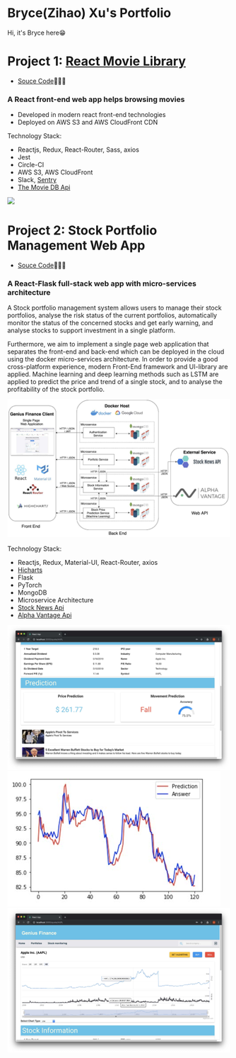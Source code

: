 # Bryce(Zihao) Xu's Portfolio

Hi, it's Bryce here😁

# Project 1: [React Movie Library](https://d1z6rfqqiywrss.cloudfront.net/)
* [Souce Code](https://github.com/brycexzh/react-movie-library)👨🏻‍💻

### A React front-end web app helps browsing movies 
* Developed in modern react front-end technologies
* Deployed on AWS S3 and AWS CloudFront CDN

Technology Stack:
* Reactjs, Redux, React-Router, Sass, axios
* Jest
* Circle-CI
* AWS S3, AWS CloudFront
* Slack, [Sentry](https://www.sentry.io)
* [The Movie DB Api](https://www.themoviedb.org/)

![](/images/MovieLib.png)


# Project 2: Stock Portfolio Management Web App
* [Souce Code](https://gitlab.com/bryce.xu727/idiotandgenius)👨🏻‍💻

### A React-Flask full-stack web app with micro-services architecture
A Stock portfolio management system allows users to manage their stock portfolios, 
analyse the risk status of the current portfolios,
automatically monitor the status of the concerned stocks and get early warning, 
and analyse stocks to support investment in a single platform. 

Furthermore, we aim to implement a single page web application 
that separates the front-end and back-end
which can be deployed in the cloud using the docker micro-services architecture. 
In order to provide a good cross-platform experience,
modern Front-End framework and UI-library are applied.
Machine learning and deep learning methods such as LSTM 
are applied to predict the price and trend of a single stock,
and to analyse the profitability of the stock portfolio.

![](/images/Idiot%26Genius_final_report_Project6%200.jpg)

Technology Stack:
* Reactjs, Redux, Material-UI, React-Router, axios
* [Hicharts](https://www.highcharts.com/)
* Flask
* PyTorch
* MongoDB
* Microservice Architecture
* [Stock News Api](https://stocknewsapi.com/)
* [Alpha Vantage Api](https://www.alphavantage.co/)


![](/images/Idiot%26Genius_final_report_Project6%203.jpg)
![](/images/Idiot%26Genius_final_report_Project6%204.jpg)
![](/images/Idiot%26Genius_final_report_Project6.jpg)

